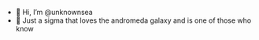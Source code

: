 - 👋 Hi, I’m @unknownsea
- 👀 Just a sigma that loves the andromeda galaxy and is one of those who know
